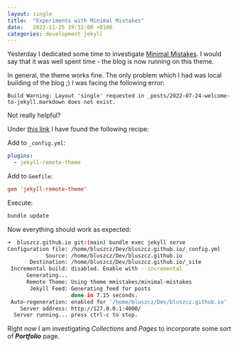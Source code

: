 ```yaml
---
layout: single
title:  "Experiments with Minimal Mistakes"
date:   2022-11-25 19:32:00 +0100
categories: development jekyll
---
```

Yesterday I dedicated some time to investigate [Minimal Mistakes](https://mmistakes.github.io/). I would say that it was well spent time - the blog is now running on this theme.

In general, the theme works fine. The only problem which I had was local building of the blog ;) I was facing the following error:

```
Build Warning: Layout 'single' requested in _posts/2022-07-24-welcome-to-jekyll.markdown does not exist.
```

Not really helpful?

Under [this link](https://github.com/mmistakes/minimal-mistakes/issues/2071#issuecomment-769329832) I have found the following recipe:

Add to `_config.yml`:

```yaml
plugins:
  - jekyll-remote-theme
```

Add to `Gemfile`:

```conf
gem 'jekyll-remote-theme'
```

Execute:

```bash
bundle update
```

Now everything should work as expected:

```bash
➜  bluszcz.github.io git:(main) bundle exec jekyll serve 
Configuration file: /home/bluszcz/Dev/bluszcz.github.io/_config.yml
            Source: /home/bluszcz/Dev/bluszcz.github.io
       Destination: /home/bluszcz/Dev/bluszcz.github.io/_site
 Incremental build: disabled. Enable with --incremental
      Generating... 
      Remote Theme: Using theme mmistakes/minimal-mistakes
       Jekyll Feed: Generating feed for posts
                    done in 7.15 seconds.
 Auto-regeneration: enabled for '/home/bluszcz/Dev/bluszcz.github.io'
    Server address: http://127.0.0.1:4000/
  Server running... press ctrl-c to stop.
```

Right now I am investigating *Collections* and *Pages* to incorporate some sort of ***Portfolio*** page.